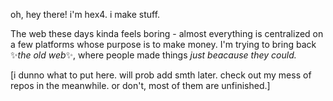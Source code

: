 oh, hey there! i'm hex4. i make stuff.

The web these days kinda feels boring - almost everything is centralized on a few platforms whose purpose is to make money. I'm trying to bring back ✨*the old web*✨, where people made things _just beacause they could._

[i dunno what to put here. will prob add smth later. check out my mess of repos in the meanwhile. or don't, most of them are unfinished.]
